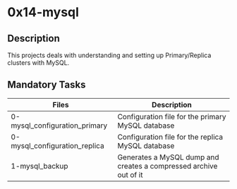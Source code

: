# 0x14-mysql

## Description

This projects deals with understanding and setting up Primary/Replica clusters with MySQL.

## Mandatory Tasks

| Files | Description |
| ----- | ----------- |
| 0-mysql_configuration_primary | Configuration file for the primary MySQL database |
| 0-mysql_configuration_replica | Configuration file for the replica MySQL database |
| 1-mysql_backup | Generates a MySQL dump and creates a compressed archive out of it |
